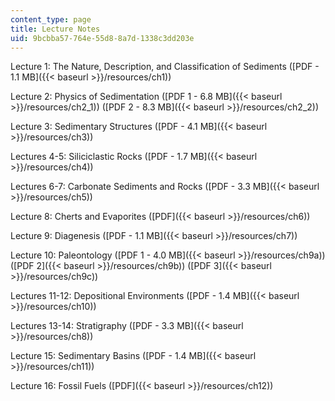 ```yaml
---
content_type: page
title: Lecture Notes
uid: 9bcbba57-764e-55d8-8a7d-1338c3dd203e
---
```


Lecture 1: The Nature, Description, and Classification of Sediments ([PDF - 1.1 MB]({{< baseurl >}}/resources/ch1))

Lecture 2: Physics of Sedimentation ([PDF 1 - 6.8 MB]({{< baseurl >}}/resources/ch2_1)) ([PDF 2 - 8.3 MB]({{< baseurl >}}/resources/ch2_2))

Lecture 3: Sedimentary Structures ([PDF - 4.1 MB]({{< baseurl >}}/resources/ch3))

Lectures 4-5: Siliciclastic Rocks ([PDF - 1.7 MB]({{< baseurl >}}/resources/ch4))

Lectures 6-7: Carbonate Sediments and Rocks ([PDF - 3.3 MB]({{< baseurl >}}/resources/ch5))

Lecture 8: Cherts and Evaporites ([PDF]({{< baseurl >}}/resources/ch6))

Lecture 9: Diagenesis ([PDF - 1.1 MB]({{< baseurl >}}/resources/ch7))

Lecture 10: Paleontology ([PDF 1 - 4.0 MB]({{< baseurl >}}/resources/ch9a)) ([PDF 2]({{< baseurl >}}/resources/ch9b)) ([PDF 3]({{< baseurl >}}/resources/ch9c))

Lectures 11-12: Depositional Environments ([PDF - 1.4 MB]({{< baseurl >}}/resources/ch10))

Lectures 13-14: Stratigraphy ([PDF - 3.3 MB]({{< baseurl >}}/resources/ch8))

Lecture 15: Sedimentary Basins ([PDF - 1.4 MB]({{< baseurl >}}/resources/ch11))

Lecture 16: Fossil Fuels ([PDF]({{< baseurl >}}/resources/ch12))